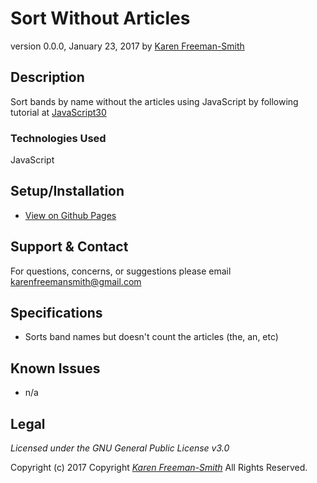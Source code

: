 # Sort Without Articles
version 0.0.0, January 23, 2017
by [Karen Freeman-Smith](https://karenfreemansmith.github.io)

## Description
  Sort bands by name without the articles using JavaScript by following tutorial at [JavaScript30](https://github.com/wesbos/JavaScript30)

### Technologies Used
JavaScript

## Setup/Installation
* [View on Github Pages](https://karenfreemansmith.github.io/JS30-Day17-NoArticleSort)

## Support & Contact
For questions, concerns, or suggestions please email karenfreemansmith@gmail.com

## Specifications
* Sorts band names but doesn't count the articles (the, an, etc)

## Known Issues
* n/a

## Legal
*Licensed under the GNU General Public License v3.0*

Copyright (c) 2017 Copyright _[Karen Freeman-Smith](https://karenfreemansmith.github.io)_ All Rights Reserved.
